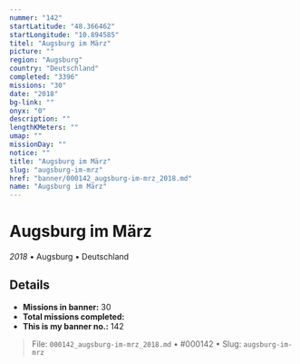 ```yaml
---
nummer: "142"
startLatitude: "48.366462"
startLongitude: "10.894585"
titel: "Augsburg im März"
picture: ""
region: "Augsburg"
country: "Deutschland"
completed: "3396"
missions: "30"
date: "2018"
bg-link: ""
onyx: "0"
description: ""
lengthKMeters: ""
umap: ""
missionDay: ""
notice: ""
title: "Augsburg im März"
slug: "augsburg-im-mrz"
href: "banner/000142_augsburg-im-mrz_2018.md"
name: "Augsburg im März"
---
```

# Augsburg im März

*2018* • Augsburg • Deutschland





## Details

- **Missions in banner:** 30
- **Total missions completed:** 
- **This is my banner no.:** 142






> File: `000142_augsburg-im-mrz_2018.md` • #000142 • Slug: `augsburg-im-mrz`
